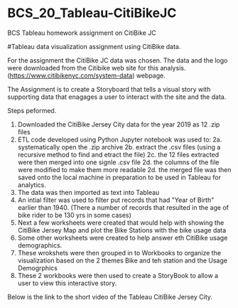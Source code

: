 # BCS_20_Tableau-CitiBikeJC
BCS Tableau homework assignment on CitiBike JC 

#Tableau data visualization assignment using CitiBike data.

For the assignment the CitiBike JC data was chosen. The data and the logo were downloaded from the Citibike web site for this analysis.
(https://www.citibikenyc.com/system-data) webpage.

The Assignment is to create a Storyboard that tells a visual story with supporting data that enagages a user to interact with the site and the data.


Steps peformed.

1. Downloaded the CitiBike Jersey City data for the year 2019 as 12 .zip files
2. ETL code developed using Python Jupyter notebook was used to:
  2a. systematically open the .zip archive
  2b. extract the .csv files (using a recursive method to find and etract the file)
  2c. the 12 files extracted were then merged into one signle .csv file
  2d. the columns of the file were modified to make them more readable
  2d. the merged file was then saved onto the local machine in preparation to be used in Tableau for analytics.
3. The data was then imported as text into Tableau
4. An intial filter was used to filter put records that had "Year of Birth" earlier than 1940.
  (There a number of records that resulted in the age of bike rider to be 130 yrs in some cases)
5. Next a few worksheets were created that would help with showing the CitiBike Jersey Map and plot the Bike Stations with the bike usage data
6. Some other worksheets were created to help answer eth CitiBike usage demographics.
7. These wrokshets were then grouped in to Workbooks to organize the visualization based on the 2 themes Bike and teh station and the Usage Demogrphics
8. These 2 workbooks were then used to create a StoryBook to allow a user to view this interactive story.

Below is the link to the short video of the Tableau CitiBike Jersey City.

